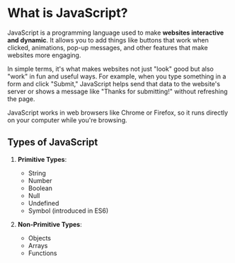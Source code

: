 # What is JavaScript?

JavaScript is a programming language used to make **websites interactive and dynamic**. It allows you to add things like buttons that work when clicked, animations, pop-up messages, and other features that make websites more engaging. 

In simple terms, it's what makes websites not just "look" good but also "work" in fun and useful ways. For example, when you type something in a form and click "Submit," JavaScript helps send that data to the website's server or shows a message like "Thanks for submitting!" without refreshing the page.

JavaScript works in web browsers like Chrome or Firefox, so it runs directly on your computer while you're browsing.

## Types of JavaScript
1. **Primitive Types**:
   - String
   - Number
   - Boolean
   - Null
   - Undefined
   - Symbol (introduced in ES6)
   
2. **Non-Primitive Types**:
   - Objects
   - Arrays
   - Functions
